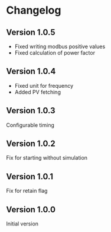 # Changelog

## Version 1.0.5

- Fixed writing modbus positive values
- Fixed calculation of power factor

## Version 1.0.4

- Fixed unit for frequency
- Added PV fetching

## Version 1.0.3

Configurable timing

## Version 1.0.2

Fix for starting without simulation

## Version 1.0.1

Fix for retain flag

## Version 1.0.0

Initial version
